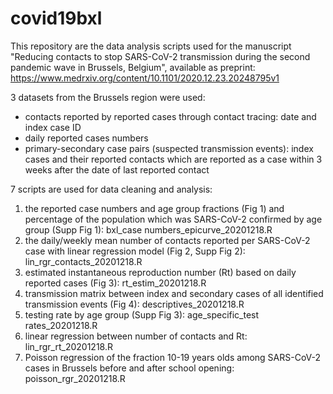 # covid19bxl
This repository are the data analysis scripts used for the manuscript "Reducing contacts to stop SARS-CoV-2 transmission during
the second pandemic wave in Brussels, Belgium", available as preprint: https://www.medrxiv.org/content/10.1101/2020.12.23.20248795v1 

3 datasets from the Brussels region were used:
- contacts reported by reported cases through contact tracing: date and index case ID
- daily reported cases numbers 
- primary-secondary case pairs (suspected transmission events): index cases and their reported contacts which are reported as a case within 3 weeks after the date of last reported contact

7 scripts are used for data cleaning and analysis: 
1. the reported case numbers and age group fractions (Fig 1) and percentage of the population which was SARS-CoV-2 confirmed by age group (Supp Fig 1): bxl_case numbers_epicurve_20201218.R
2. the daily/weekly mean number of contacts reported per SARS-CoV-2 case with linear regression model (Fig 2, Supp Fig 2): lin_rgr_contacts_20201218.R
3. estimated instantaneous reproduction number (Rt) based on daily reported cases (Fig 3): rt_estim_20201218.R
4. transmission matrix between index and secondary cases of all identified transmission events (Fig 4): descriptives_20201218.R
5. testing rate by age group (Supp Fig 3): age_specific_test rates_20201218.R
6. linear regression between number of contacts and Rt: lin_rgr_rt_20201218.R
7. Poisson regression of the fraction 10-19 years olds among  SARS-CoV-2 cases in Brussels before and after school opening: poisson_rgr_20201218.R
